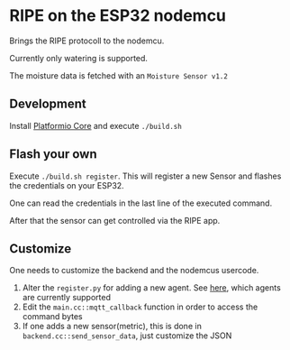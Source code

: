 # RIPE on the  ESP32 nodemcu

Brings the RIPE protocoll to the nodemcu.

Currently only watering is supported.

The moisture data is fetched with an `Moisture Sensor v1.2`

## Development

Install [Platformio Core](https://docs.platformio.org/en/latest/what-is-platformio.html) and execute `./build.sh`

## Flash your own

Execute `./build.sh register`.
This will register a new Sensor and flashes the credentials on your ESP32.

One can read the credentials in the last line of the executed command.

After that the sensor can get controlled via the RIPE app.

## Customize

One needs to customize the backend and the nodemcus usercode.

1. Alter the `register.py` for adding a new agent. See [here](http://retroapp.if-lab.de:8000/api/agent), which agents are currently supported
2. Edit the `main.cc::mqtt_callback` function in order to access the command bytes
3. If one adds a new sensor(metric), this is done in `backend.cc::send_sensor_data`, just customize the JSON
